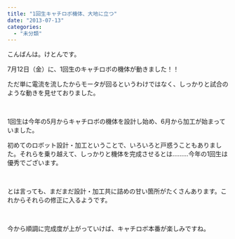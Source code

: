 ```yaml
---
title: "1回生キャチロボ機体、大地に立つ"
date: "2013-07-13"
categories: 
  - "未分類"
---
```


こんばんは。けとんです。

7月12日（金）に、1回生のキャチロボの機体が動きました！！

ただ単に電流を流したからモータが回るというわけではなく、しっかりと試合のような動きを見せておりました。

 

1回生は今年の5月からキャチロボの機体を設計し始め、6月から加工が始まっていました。

初めてのロボット設計・加工ということで、いろいろと戸惑うこともありました。それらを乗り越えて、しっかりと機体を完成させるとは.........今年の1回生は優秀でございます。

 

とは言っても、まだまだ設計・加工共に詰めの甘い箇所がたくさんあります。これからそれらの修正に入るようです。

 

今から順調に完成度が上がっていけば、キャチロボ本番が楽しみですね。

